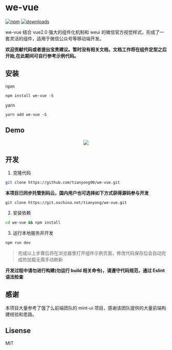 # we-vue

[![npm](https://img.shields.io/npm/v/we-vue.svg?maxAge=3600)](https://www.npmjs.com/package/we-vue)
[![downloads](https://img.shields.io/npm/dt/we-vue.svg)](https://npmjs.org/package/we-vue)

we-vue 结合 vue2.0 强大的组件化机制和 weui 的微信官方视觉样式，形成了一套灵活的组件，适用于微信公众号等移动端开发。

**欢迎贡献代码或者提出宝贵建议。暂时没有相关文档，文档工作将在组件定型之后开始,在此期间可自行参考示例代码。**

## 安装

npm

```shell
npm install we-vue -S
```

yarn

```shell
yarn add we-vue -S
```

## Demo

<p align="center">
  <a href="http://wevue.org">
    <img src="https://raw.githubusercontent.com/tianyong90/we-vue/master/img/qrcode.png">
  </a>
</p>

## 开发

1. 克隆代码

``` bash
git clone https://github.com/tianyong90/we-vue.git
```

**本项目已同步托管到码云，国内用户也可选择如下方式获得源码参与开发**

```shell
git clone https://git.oschina.net/tianyong/we-vue.git
```

2. 安装依赖

``` bash
cd we-vue && npm install
```

3. 运行本地服务并开发

``` bash
npm run dev
```

> 完成以上步骤后将在浏览器里打开组件示例页面，修改代码保存后会自动完成热加载无需手动刷新

**开发过程中请勿进行构建(勿运行 build 相关命令)，请遵守代码规范，通过 Eslint 语法检查**

## 感谢

本项目大量参考了饿了么前端团队的 mint-ui 项目，感谢该团队提供的大量前端构建经验和思路。

## Lisense

MIT
